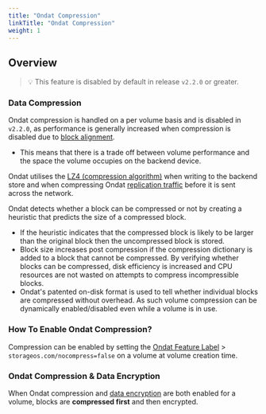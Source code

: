 ```yaml
---
title: "Ondat Compression"
linkTitle: "Ondat Compression"
weight: 1
---
```


## Overview

> 💡 This feature is disabled by default in release `v2.2.0` or greater.

### Data Compression

Ondat compression is handled on a per volume basis and is disabled in `v2.2.0`, as performance is generally increased when compression is disabled due to [block alignment](https://en.wikipedia.org/wiki/Data_structure_alignment). 
- This means that there is a trade off between volume performance and the space the volume occupies on the backend device.

Ondat utilises the [LZ4 (compression algorithm)](https://en.wikipedia.org/wiki/LZ4_%28compression_algorithm%29) when writing to the backend store and when compressing Ondat [replication traffic](/docs/concepts/replication) before it is sent across the network.

Ondat detects whether a block can be compressed or not by creating a heuristic that predicts the size of a compressed block. 
- If the heuristic indicates that the compressed block is likely to be larger than the original block then the uncompressed block is stored. 
- Block size increases post compression if the compression dictionary is added to a block that cannot be compressed. By verifying whether blocks can be compressed, disk efficiency is increased and CPU resources are not wasted on attempts to compress incompressible blocks. 
- Ondat's patented on-disk format is used to tell whether individual blocks are compressed without overhead. As such volume compression can be dynamically enabled/disabled even while a volume is in use.

### How To Enable Ondat Compression?

Compression can be enabled by setting the [Ondat Feature Label](/docs/concepts/labels) > `storageos.com/nocompress=false` on a volume at volume creation time.

### Ondat Compression & Data Encryption

When Ondat compression and [data encryption](/docs/concepts/encryption) are both enabled for a volume, blocks are **compressed first** and then encrypted.
